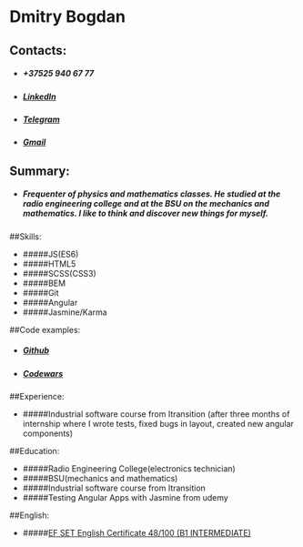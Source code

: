 # Dmitry Bogdan

## Contacts:
    
* ##### +37525 940 67 77
* ##### [LinkedIn](https://www.linkedin.com/in/dmitry-bogdan-594b34173/)
* ##### [Telegram](https://www.t.me/nextspace)
* ##### [Gmail](mailto:mgblsttt@gmail.com)
    
## Summary: 
* ##### Frequenter of physics and mathematics classes. He studied at the radio engineering college and at the BSU on the mechanics and mathematics. I like to think and discover new things for myself.
    
##Skills:
* #####JS(ES6)
* #####HTML5
* #####SCSS(CSS3)
* #####BEM
* #####Git
* #####Angular
* #####Jasmine/Karma
    
##Code examples:
* ##### [Github](https://github.com/DmitryBogdan90)
* ##### [Codewars](https://www.codewars.com/users/nxtspc)
    
##Experience: 
* #####Industrial software course from Itransition (after three months of internship where I wrote tests, fixed bugs in layout, created new angular components)
    
##Education:
* #####Radio Engineering College(electronics technician)
* #####BSU(mechanics and mathematics)
* #####Industrial software course from Itransition
* #####Testing Angular Apps with Jasmine from udemy
    
##English:
* #####[EF SET English Certificate 48/100 (B1 INTERMEDIATE)](https://www.efset.org/cert/NtNZMb)
